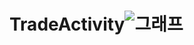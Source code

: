 # TradeActivity![그래프](https://github.com/taewoooh/TradeActivity/assets/85674271/402a3104-b66c-495d-ac71-f5bf416c3165)
